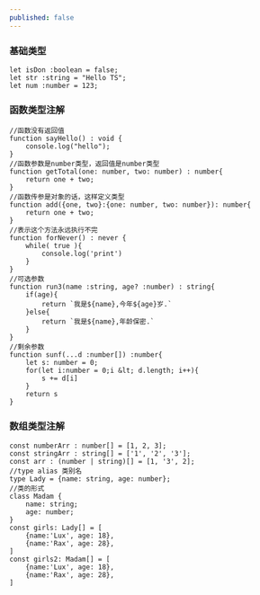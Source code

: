 ```yaml
---
published: false
---
```

### 基础类型
	let isDon :boolean = false;
	let str :string = "Hello TS";
	let num :number = 123;

### 函数类型注解
	//函数没有返回值
	function sayHello() : void {
		console.log("hello");
	}
	//函数参数是number类型，返回值是number类型
	function getTotal(one: number, two: number) : number{
		return one + two;
	}
	//函数传参是对象的话，这样定义类型
	function add({one, two}:{one: number, two: number}): number{
		return one + two;
	}
	//表示这个方法永远执行不完
	function forNever() : never {
		while( true ){
			console.log('print')
		}
	}
	//可选参数
	function run3(name :string, age? :number) : string{
    	if(age){
    		return `我是${name},今年${age}岁.`
    	}else{
    		return `我是${name},年龄保密.`
    	}
    }
	//剩余参数
	function sunf(...d :number[]) :number{
    	let s: number = 0;
    	for(let i:number = 0;i &lt; d.length; i++){
    		s += d[i]
    	}
    	return s
    }

### 数组类型注解
    const numberArr : number[] = [1, 2, 3];
    const stringArr : string[] = ['1', '2', '3'];
    const arr : (number | string)[] = [1, '3', 2];
	//type alias 类别名
	type Lady = {name: string, age: number};
	//类的形式
	class Madam {
		name: string;
		age: number;
	}
	const girls: Lady[] = [
		{name:'Lux', age: 18},
		{name:'Rax', age: 28},
	]
	const girls2: Madam[] = [
		{name:'Lux', age: 18},
		{name:'Rax', age: 28},
	]
